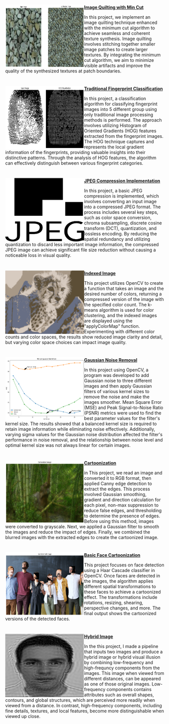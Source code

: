 <img align="left" width="250" height="200" src="images/quilt.png"> **[Image Quilting with Min Cut](./Image_Quilting.ipynb)**

In this project, we implement an image quilting technique enhanced with the minimum cut algorithm to achieve seamless and coherent texture synthesis. Image quilting involves stitching together smaller image patches to create larger textures. By integrating the minimum cut algorithm, we aim to minimize visible artifacts and improve the quality of the synthesized textures at patch boundaries. 

#

<img align="left" width="250" height="200" src="images/fingerprint.png"> **[Traditional Fingerprint Classification](./Fingerprint.ipynb)**

In this project, a classification algorithm for classifying fingerprint images into 5 different group using only traditional image processing methods is performed. The approach involves utilizing Histogram of Oriented Gradients (HOG) features extracted from the fingerprint images. The HOG technique captures and represents the local gradient information of the fingerprints, providing valuable insights into their distinctive patterns. Through the analysis of HOG features, the algorithm can effectively distinguish between various fingerprint categories.

#

<img align="left" width="250" height="200" src="images/jpeg.png"> **[JPEG Compression Implementation](./Fingerprint.ipynb)**

In this project, a basic JPEG compression is implemented, which involves converting an input image into a compressed JPEG format. The process includes several key steps, such as color space conversion, chroma subsampling, discrete cosine transform (DCT), quantization, and lossless encoding. By reducing the spatial redundancy and utilizing quantization to discard less important image information, the compressed JPEG image can achieve significant file size reduction without causing a noticeable loss in visual quality. 

#

<img align="left" width="250" height="200" src="images/indexed.png"> **[Indexed Image](./Indexed_Image.ipynb)**

This project utilizes OpenCV to create a function that takes an image and the desired number of colors, returning a compressed version of the image with the specified color count. The k-means algorithm is used for color clustering, and the indexed images are displayed using the "applyColorMap" function. Experimenting with different color counts and color spaces, the results show reduced image clarity and detail, but varying color space choices can impact image quality.

#

<img align="left" width="250" height="200" src="images/guassian.png"> **[Gaussian Noise Removal](./Gaussian_Noise_Removal.ipynb)**

In this project using OpenCV, a program was developed to add Gaussian noise to three different images and then apply Gaussian filters of various kernel sizes to remove the noise and make the images smoother. Mean Square Error (MSE) and Peak Signal-to-Noise Ratio (PSNR) metrics were used to find the best parameter values for the filter's kernel size. The results showed that a balanced kernel size is required to retain image information while eliminating noise effectively. Additionally, varying sigma values for the Gaussian noise distribution affected the filter's performance in noise removal, and the relationship between noise level and optimal kernel size was not always linear for certain images.

#

<img align="left" width="250" height="200" src="images/cartoon.png"> **[Cartoonization](./Cartoonization.ipynb)**

in This project, we read an image and converted it to RGB format, then applied Canny edge detection to extract the edges. This process involved Gaussian smoothing, gradient and direction calculation for each pixel, non-max suppression to reduce false edges, and thresholding to determine the presence of edges. Before using this method, images were converted to grayscale. Next, we applied a Gaussian filter to smooth the images and reduce the impact of edges. Finally, we combined the blurred images with the extracted edges to create the cartoonized image.

#

<img align="left" width="250" height="200" src="images/face_cartoon.png"> **[Basic Face Cartoonization](./Basic_Cartoonization.ipynb)**

This project focuses on face detection using a Haar Cascade classifier in OpenCV. Once faces are detected in the images, the algorithm applies different spatial transformations to these faces to achieve a cartoonized effect. The transformations include rotations, resizing, shearing, perspective changes, and more. The final output shows the cartoonized versions of the detected faces.

#

<img align="left" width="250" height="200" src="images/hybrid.PNG"> **[Hybrid Image](./Hybrid.ipynb)**

In the this project, I made a pipeline that inputs two images and produce a hybrid image or hybrid visual illusion by combining low-frequency and high-frequncy components from the images. This image when viewed from different distances, can be appeared as one of those original images.
Low-frequency components contains attributes such as overall shapes, contours, and global structures, which are perceived more readily when viewed from a distance. In contrast, high-frequency components, including fine details, textures, and local features, become more distinguishable when viewed up close.




